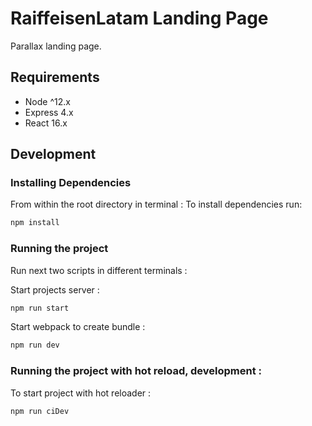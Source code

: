 
# RaiffeisenLatam Landing Page
Parallax landing page.

## Requirements
- Node ^12.x
- Express 4.x
- React 16.x

## Development

### Installing Dependencies

From within the root directory in terminal :
To install dependencies run:
```sh
npm install
```

### Running the project

Run next two scripts in different terminals :

Start projects server :
```sh
npm run start
```

Start webpack to create bundle :
```sh
npm run dev
```

### Running the project with hot reload, development :

To start project with hot reloader :
```sh
npm run ciDev
```
